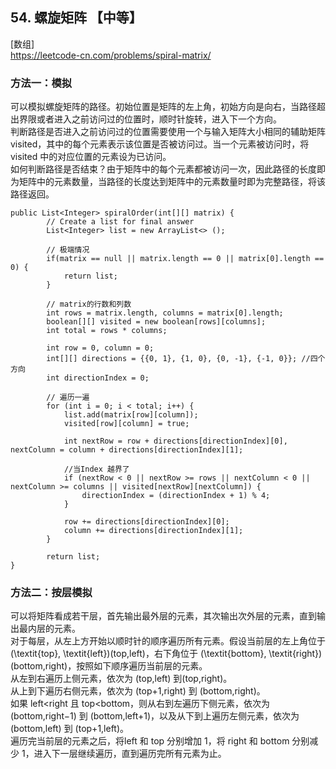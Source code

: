 ## 54. 螺旋矩阵 【中等】      
[数组]      
https://leetcode-cn.com/problems/spiral-matrix/    

### 方法一：模拟
可以模拟螺旋矩阵的路径。初始位置是矩阵的左上角，初始方向是向右，当路径超出界限或者进入之前访问过的位置时，顺时针旋转，进入下一个方向。     
判断路径是否进入之前访问过的位置需要使用一个与输入矩阵大小相同的辅助矩阵 visited，其中的每个元素表示该位置是否被访问过。当一个元素被访问时，将 visited 中的对应位置的元素设为已访问。     
如何判断路径是否结束？由于矩阵中的每个元素都被访问一次，因此路径的长度即为矩阵中的元素数量，当路径的长度达到矩阵中的元素数量时即为完整路径，将该路径返回。      
```
public List<Integer> spiralOrder(int[][] matrix) {
        // Create a list for final answer
        List<Integer> list = new ArrayList<> ();

        // 极端情况
        if(matrix == null || matrix.length == 0 || matrix[0].length == 0) {
            return list;
        }

        // matrix的行数和列数
        int rows = matrix.length, columns = matrix[0].length;
        boolean[][] visited = new boolean[rows][columns];
        int total = rows * columns;

        int row = 0, column = 0;
        int[][] directions = {{0, 1}, {1, 0}, {0, -1}, {-1, 0}}; //四个方向
        int directionIndex = 0;

        // 遍历一遍
        for (int i = 0; i < total; i++) {
            list.add(matrix[row][column]);
            visited[row][column] = true;

            int nextRow = row + directions[directionIndex][0], nextColumn = column + directions[directionIndex][1];

            //当Index 越界了
            if (nextRow < 0 || nextRow >= rows || nextColumn < 0 || nextColumn >= columns || visited[nextRow][nextColumn]) {
                directionIndex = (directionIndex + 1) % 4;
            }

            row += directions[directionIndex][0];
            column += directions[directionIndex][1];
        }
        
        return list;
}
```

### 方法二：按层模拟    
可以将矩阵看成若干层，首先输出最外层的元素，其次输出次外层的元素，直到输出最内层的元素。      
对于每层，从左上方开始以顺时针的顺序遍历所有元素。假设当前层的左上角位于 (\textit{top}, \textit{left})(top,left)，右下角位于 (\textit{bottom}, \textit{right})(bottom,right)，按照如下顺序遍历当前层的元素。     
从左到右遍历上侧元素，依次为 (top,left) 到(top,right)。     
从上到下遍历右侧元素，依次为 (top+1,right) 到 (bottom,right)。     
如果 left<right 且 top<bottom，则从右到左遍历下侧元素，依次为 (bottom,right−1) 到 (bottom,left+1)，以及从下到上遍历左侧元素，依次为 (bottom,left) 到 (top+1,left)。       
遍历完当前层的元素之后，将left 和 top 分别增加 1，将 right 和 bottom 分别减少 1，进入下一层继续遍历，直到遍历完所有元素为止。     



























